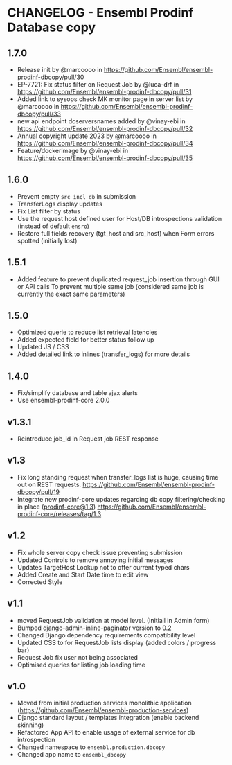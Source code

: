 CHANGELOG - Ensembl Prodinf Database copy
=========================================
1.7.0
-----

* Release init by @marcoooo in https://github.com/Ensembl/ensembl-prodinf-dbcopy/pull/30
* EP-7721: Fix status filter on Request Job by @luca-drf in https://github.com/Ensembl/ensembl-prodinf-dbcopy/pull/31
* Added link to sysops check MK monitor page in server list by @marcoooo in https://github.com/Ensembl/ensembl-prodinf-dbcopy/pull/33
* new api endpoint dcserversnames added by @vinay-ebi in https://github.com/Ensembl/ensembl-prodinf-dbcopy/pull/32
* Annual copyright update 2023 by @marcoooo in https://github.com/Ensembl/ensembl-prodinf-dbcopy/pull/34
* Feature/dockerimage by @vinay-ebi in https://github.com/Ensembl/ensembl-prodinf-dbcopy/pull/35

1.6.0
-----
- Prevent empty `src_incl_db` in submission
- TransferLogs display updates
- Fix List filter by status
- Use the request host defined user for Host/DB introspections validation (instead of default `ensro`)
- Restore full fields recovery (tgt_host and src_host) when Form errors spotted (initially lost)

1.5.1
-----
- Added feature to prevent duplicated request_job insertion through GUI or API calls
  To prevent multiple same job (considered same job is currently the exact same parameters)

1.5.0
-----
- Optimized querie to reduce list retrieval latencies
- Added expected field for better status follow up
- Updated JS / CSS 
- Added detailed link to inlines (transfer_logs) for more details

1.4.0
-----
- Fix/simplify database and table ajax alerts
- Use ensembl-prodinf-core 2.0.0

v1.3.1
------
- Reintroduce job_id in Request job REST response

v1.3
----
- Fix long standing request when transfer_logs list is huge, causing time out on REST requests. https://github.com/Ensembl/ensembl-prodinf-dbcopy/pull/19
- Integrate new prodinf-core updates regarding db copy filtering/checking in place (prodinf-core@1.3) https://github.com/Ensembl/ensembl-prodinf-core/releases/tag/1.3

v1.2
----
- Fix whole server copy check issue preventing submission
- Updated Controls to remove annoying initial messages
- Updates TargetHost Lookup not to offer current typed chars 
- Added Create and Start Date time to edit view
- Corrected Style

v1.1
----
- moved RequestJob validation at model level. (Initiall in Admin form)
- Bumped django-admin-inline-paginator version to 0.2 
- Changed Django dependency requirements compatibility level
- Updated CSS to for RequestJob lists display (added colors / progress bar)
- Request Job fix user not being associated  
- Optimised queries for listing job loading time

v1.0
----
- Moved from initial production services monolithic application (https://github.com/Ensembl/ensembl-production-services)
- Django standard layout / templates integration (enable backend skinning)
- Refactored App API to enable usage of external service for db introspection
- Changed namespace to `ensembl.production.dbcopy`
- Changed app name to `ensembl_dbcopy`  
  
